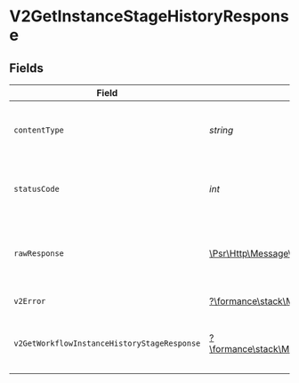 # V2GetInstanceStageHistoryResponse


## Fields

| Field                                                                                                                                        | Type                                                                                                                                         | Required                                                                                                                                     | Description                                                                                                                                  |
| -------------------------------------------------------------------------------------------------------------------------------------------- | -------------------------------------------------------------------------------------------------------------------------------------------- | -------------------------------------------------------------------------------------------------------------------------------------------- | -------------------------------------------------------------------------------------------------------------------------------------------- |
| `contentType`                                                                                                                                | *string*                                                                                                                                     | :heavy_check_mark:                                                                                                                           | HTTP response content type for this operation                                                                                                |
| `statusCode`                                                                                                                                 | *int*                                                                                                                                        | :heavy_check_mark:                                                                                                                           | HTTP response status code for this operation                                                                                                 |
| `rawResponse`                                                                                                                                | [\Psr\Http\Message\ResponseInterface](https://www.php-fig.org/psr/psr-7/#33-psrhttpmessageresponseinterface)                                 | :heavy_minus_sign:                                                                                                                           | Raw HTTP response; suitable for custom response parsing                                                                                      |
| `v2Error`                                                                                                                                    | [?\formance\stack\Models\Shared\V2Error](../../models/shared/V2Error.md)                                                                     | :heavy_minus_sign:                                                                                                                           | General error                                                                                                                                |
| `v2GetWorkflowInstanceHistoryStageResponse`                                                                                                  | [?\formance\stack\Models\Shared\V2GetWorkflowInstanceHistoryStageResponse](../../models/shared/V2GetWorkflowInstanceHistoryStageResponse.md) | :heavy_minus_sign:                                                                                                                           | The workflow instance stage history                                                                                                          |